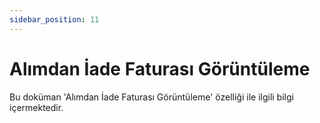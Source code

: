 ```yaml
---
sidebar_position: 11
---
```


# Alımdan İade Faturası Görüntüleme

Bu doküman 'Alımdan İade Faturası Görüntüleme' özelliği ile ilgili bilgi içermektedir.